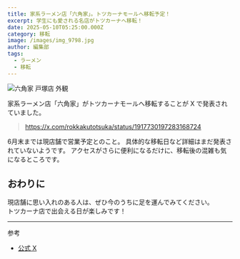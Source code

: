```yaml
---
title: 家系ラーメン店「六角家」。トツカーナモールへ移転予定！
excerpt: 学生にも愛される名店がトツカーナへ移転！
date: 2025-05-10T05:25:00.000Z
category: 移転
image: /images/img_9798.jpg
author: 編集部
tags:
  - ラーメン
  - 移転
---
```

<img src="/images/IMG_9798.jpg"
     alt="六角家 戸塚店 外観"
     class="mx-auto w-full md:w-2/3 rounded-lg shadow-md mb-8" />

家系ラーメン店「六角家」がトツカーナモールへ移転することが X で発表されていました。

> https://x.com/rokkakutotsuka/status/1917730197283168724

6月末までは現店舗で営業予定とのこと。
具体的な移転日など詳細はまだ発表されていないようです。
アクセスがさらに便利になるだけに、移転後の混雑も気になるところです。

## おわりに

現店舗に思い入れのある人は、ぜひ今のうちに足を運んでみてください。  
トツカーナ店で出会える日が楽しみです！

---

参考
- [公式 X](https://x.com/rokkakutotsuka)
